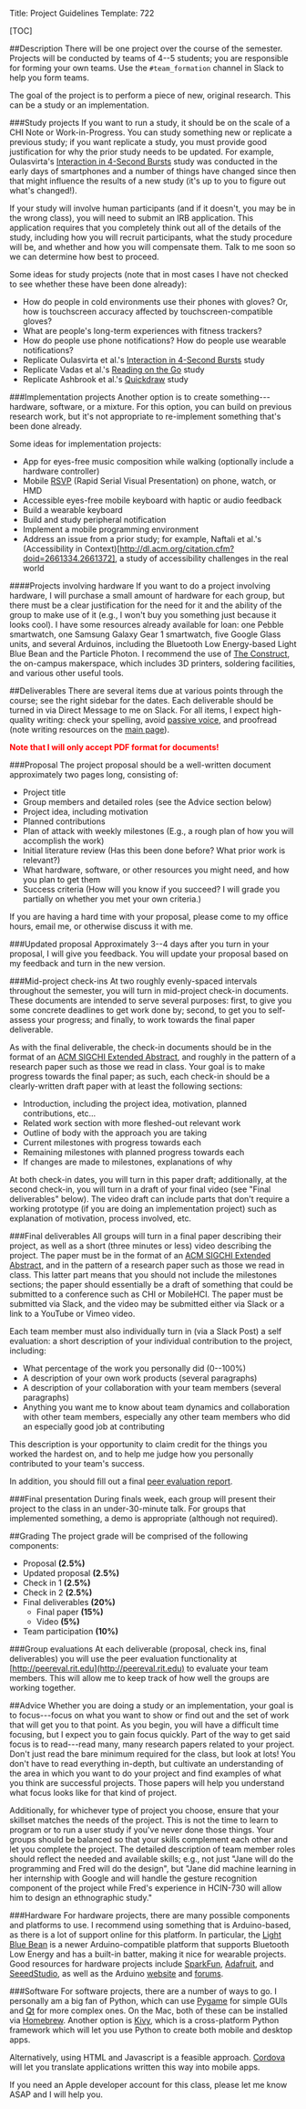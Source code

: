 Title: Project Guidelines
Template: 722

[TOC]

##Description
There will be one project over the course of the semester. Projects
will be conducted by teams of 4--5 students; you are responsible for
forming your own teams. Use the `#team_formation` channel in Slack to
help you form teams.

The goal of the project is to perform a piece of new, original
research. This can be a study or an implementation.

###Study projects
If you want to run a study, it should be on the scale of a CHI Note or
Work-in-Progress. You can study something new or replicate a previous
study; if you want replicate a study, you must provide good
justification for why the prior study needs to be updated. For
example, Oulasvirta's [Interaction in 4-Second
Bursts](dl.acm.org/citation.cfm?id=1055101) study was
conducted in the early days of smartphones and a number of things have
changed since then that might influence the results of a new study
(it's up to you to figure out what's changed!).

If your study will involve human participants (and if it doesn't, you
may be in the wrong class), you will need to submit an IRB
application. This application requires that you completely think out
all of the details of the study, including how you will recruit
participants, what the study procedure will be, and whether and how
you will compensate them. Talk to me soon so we can determine how best
to proceed.

Some ideas for study projects (note that in most cases I have not
checked to see whether these have been done already):

- How do people in cold environments use their phones with gloves? Or,
	how is touchscreen accuracy affected by touchscreen-compatible
	gloves?
- What are people's long-term experiences with fitness trackers?
- How do people use phone notifications? How do people use wearable
	notifications?
- Replicate Oulasvirta et al.'s [Interaction in 4-Second
	Bursts](http://dl.acm.org/citation.cfm?id=1055101) study
- Replicate Vadas et al.'s [Reading on the
	Go](http://dl.acm.org/citation.cfm?id=1152215.1152262) study
- Replicate Ashbrook et al.'s
	[Quickdraw](http://dl.acm.org/citation.cfm?id=1357054.1357092) study

###Implementation projects
Another option is to create something---hardware, software, or a
mixture. For this option, you can build on previous research work, but
it's not appropriate to re-implement something that's been done
already.

Some ideas for implementation projects:

- App for eyes-free music composition while walking (optionally
	include a hardware controller)
- Mobile
	[RSVP](https://en.wikipedia.org/wiki/Rapid_serial_visual_presentation)
	(Rapid Serial Visual Presentation) on phone, watch, or HMD
- Accessible eyes-free mobile keyboard with haptic or audio feedback
- Build a wearable keyboard
- Build and study peripheral notification
- Implement a mobile programming environment
- Address an issue from a prior study; for example, Naftali et al.'s
	(Accessibility in
	Context)[http://dl.acm.org/citation.cfm?doid=2661334.2661372], a
	study of accessibility challenges in the real world

####Projects involving hardware
If you want to do a project involving hardware, I will purchase a
small amount of hardware for each group, but there must be a clear
justification for the need for it and the ability of the group to make
use of it (e.g., I won't buy you something just because it looks
cool). I have some resources already available for loan: one Pebble
smartwatch, one Samsung Galaxy Gear 1 smartwatch, five
Google Glass units, and several Arduinos, including the Bluetooth Low
Energy-based Light Blue Bean and the Particle Photon. I recommend the
use of [The Construct](http://hack.rit.edu), the on-campus makerspace,
which includes 3D printers, soldering facilities, and various other
useful tools.

##Deliverables
There are several items due at various points through the course; see
the right sidebar for the dates. Each deliverable should be turned in
via Direct Message to me on Slack. For all items, I expect
high-quality writing: check your spelling, avoid [passive
voice](https://owl.english.purdue.edu/owl/resource/539/01/), and
proofread (note writing resources on the [main page](index.html)).

<b style="color:red">Note that I will only accept PDF format for documents!</b>

###Proposal
The project proposal should be a well-written document approximately
two pages long, consisting of:

- Project title
- Group members and detailed roles (see the Advice section below)
- Project idea, including motivation
- Planned contributions
- Plan of attack with weekly milestones (E.g., a rough plan of how you
	will accomplish the work)
- Initial literature review (Has this been done before? What prior
	work is relevant?)
- What hardware, software, or other resources you might need, and how
	you plan to get them
- Success criteria (How will you know if you succeed? I will grade you
	partially on whether you met your own criteria.)

If you are having a hard time with your proposal, please come to my
office hours, email me, or otherwise discuss it with me.

###Updated proposal
Approximately 3--4 days after you turn in your proposal, I will give
you feedback. You will update your proposal based on my feedback and
turn in the new version.

###Mid-project check-ins
At two roughly evenly-spaced intervals throughout the semester, you
will turn in mid-project check-in documents. These documents are
intended to serve several purposes: first, to give you some concrete
deadlines to get work done by; second, to get you to self-assess your
progress; and finally, to work towards the final paper deliverable.

As with the final deliverable, the check-in documents should be in the
format of an [ACM SIGCHI Extended
Abstract](https://chi2016.acm.org/wp/guide-to-submission-formats/),
and roughly in the pattern of a research paper such as those we read
in class. Your goal is to make progress towards the final paper; as
such, each check-in should be a clearly-written draft paper with at
least the following sections:

- Introduction, including the project idea, motivation, planned
	contributions, etc...
- Related work section with more fleshed-out relevant work
- Outline of body with the approach you are taking
- Current milestones with progress towards each
- Remaining milestones with planned progress towards each
- If changes are made to milestones, explanations of why

At both check-in dates, you will turn in this paper draft;
additionally, at the second check-in, you will turn in a draft of your
final video (see "Final deliverables" below). The video draft can
include parts that don't require a working prototype (if you are doing
an implementation project) such as explanation of motivation, process
involved, etc.

###Final deliverables
All groups will turn in a final paper describing their project, as
well as a short (three minutes or less) video describing the project.
The paper must be in the format of an [ACM SIGCHI Extended
Abstract](https://chi2016.acm.org/wp/guide-to-submission-formats/),
and in the pattern of a research paper such as those we read in class.
This latter part means that you should not include the milestones
sections; the paper should essentially be a draft of something that
could be submitted to a conference such as CHI or MobileHCI. The
paper must be submitted via Slack, and the video may be submitted
either via Slack or a link to a YouTube or Vimeo video.

Each team member must also individually turn in (via a Slack Post) a
self evaluation: a short description of your individual contribution
to the project, including:

- What percentage of the work you personally did (0--100%)
- A description of your own work products (several paragraphs)
- A description of your collaboration with your team members (several
	paragraphs)
- Anything you want me to know about team dynamics and collaboration
	with other team members, especially any other team members who did
	an especially good job at contributing

This description is your opportunity to claim credit for the things
you worked the hardest on, and to help me judge how you personally
contributed to your team's success.

In addition, you should fill out a final [peer evaluation
report](http://peereval.rit.edu).

###Final presentation
During finals week, each group will present their project to the class
in an under-30-minute talk. For groups that implemented something, a
demo is appropriate (although not required).

##Grading
The project grade will be comprised of the following components:

- Proposal **(2.5%)**
- Updated proposal **(2.5%)**
- Check in 1 **(2.5%)**
- Check in 2 **(2.5%)**
- Final deliverables **(20%)**
	- Final paper **(15%)**
	- Video **(5%)**
- Team participation **(10%)**

###Group evaluations
At each deliverable (proposal, check ins, final deliverables) you will
use the peer evaluation functionality at
[http://peereval.rit.edu](http://peereval.rit.edu) to evaluate your
team members. This will allow me to keep track of how well the groups
are working together.

##Advice
Whether you are doing a study or an implementation, your goal is to
focus---focus on what you want to show or find out and the set of work
that will get you to that point. As you begin, you will have a
difficult time focusing, but I expect you to gain focus quickly. Part
of the way to get said focus is to read---read many, many research
papers related to your project. Don't just read the bare minimum
required for the class, but look at lots! You don't have to read
everything in-depth, but cultivate an understanding of the area in
which you want to do your project and find examples of what you think
are successful projects. Those papers will help you understand what
focus looks like for that kind of project.

Additionally, for whichever type of project you choose, ensure that
your skillset matches the needs of the project. This is not the time
to learn to program or to run a user study if you've never done those
things. Your groups should be balanced so that your skills complement
each other and let you complete the project. The detailed description
of team member roles should reflect the needed and available skills;
e.g., not just "Jane will do the programming and Fred will do the
design", but "Jane did machine learning in her internship with Google
and will handle the gesture recognition component of the project while
Fred's experience in HCIN-730 will allow him to design an ethnographic
study."

###Hardware
For hardware projects, there are many possible components and
platforms to use. I recommend using something that is Arduino-based,
as there is a lot of support online for this platform. In particular,
the [Light Blue Bean](https://punchthrough.com/bean/) is a newer Arduino-compatible platform that
supports Bluetooth Low Energy and has a built-in batter, making it
nice for wearable projects. Good resources for hardware projects
include [SparkFun](http://sparkfun.com/), [Adafruit](http://adafruit.com),
and [SeeedStudio](http://seeedstudio.com/), as well as the Arduino
[website](http://arduino.cc) and [forums](http://forum.arduino.cc/).

###Software
For software projects, there are a number of ways to go. I personally
am a big fan of Python, which can use [Pygame](http://pygame.org) for
simple GUIs and [Qt](http://qt-project.org/wiki/PySide) for more
complex ones. On the Mac, both of these can be installed via
[Homebrew](http://brew.sh).  Another option is
[Kivy](http://kivy.org), which is a cross-platform Python framework
which will let you use Python to create both mobile and desktop apps.

Alternatively, using HTML and Javascript is a feasible approach.
[Cordova](http://cordova.apache.org/) will let you translate
applications written this way into mobile apps.

If you need an Apple developer account for this class, please let me
know ASAP and I will help you.

